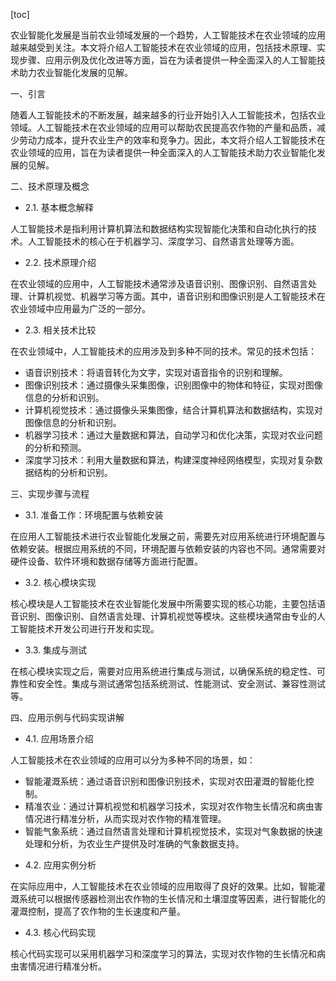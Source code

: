 
[toc]                    
                
                
农业智能化发展是当前农业领域发展的一个趋势，人工智能技术在农业领域的应用越来越受到关注。本文将介绍人工智能技术在农业领域的应用，包括技术原理、实现步骤、应用示例及优化改进等方面，旨在为读者提供一种全面深入的人工智能技术助力农业智能化发展的见解。

一、引言

随着人工智能技术的不断发展，越来越多的行业开始引入人工智能技术，包括农业领域。人工智能技术在农业领域的应用可以帮助农民提高农作物的产量和品质，减少劳动力成本，提升农业生产的效率和竞争力。因此，本文将介绍人工智能技术在农业领域的应用，旨在为读者提供一种全面深入的人工智能技术助力农业智能化发展的见解。

二、技术原理及概念

- 2.1. 基本概念解释

人工智能技术是指利用计算机算法和数据结构实现智能化决策和自动化执行的技术。人工智能技术的核心在于机器学习、深度学习、自然语言处理等方面。

- 2.2. 技术原理介绍

在农业领域的应用中，人工智能技术通常涉及语音识别、图像识别、自然语言处理、计算机视觉、机器学习等方面。其中，语音识别和图像识别是人工智能技术在农业领域中应用最为广泛的一部分。

- 2.3. 相关技术比较

在农业领域中，人工智能技术的应用涉及到多种不同的技术。常见的技术包括：

* 语音识别技术：将语音转化为文字，实现对语音指令的识别和理解。
* 图像识别技术：通过摄像头采集图像，识别图像中的物体和特征，实现对图像信息的分析和识别。
* 计算机视觉技术：通过摄像头采集图像，结合计算机算法和数据结构，实现对图像信息的分析和识别。
* 机器学习技术：通过大量数据和算法，自动学习和优化决策，实现对农业问题的分析和预测。
* 深度学习技术：利用大量数据和算法，构建深度神经网络模型，实现对复杂数据结构的分析和识别。

三、实现步骤与流程

- 3.1. 准备工作：环境配置与依赖安装

在应用人工智能技术进行农业智能化发展之前，需要先对应用系统进行环境配置与依赖安装。根据应用系统的不同，环境配置与依赖安装的内容也不同。通常需要对硬件设备、软件环境和数据存储等方面进行配置。

- 3.2. 核心模块实现

核心模块是人工智能技术在农业智能化发展中所需要实现的核心功能，主要包括语音识别、图像识别、自然语言处理、计算机视觉等模块。这些模块通常由专业的人工智能技术开发公司进行开发和实现。

- 3.3. 集成与测试

在核心模块实现之后，需要对应用系统进行集成与测试，以确保系统的稳定性、可靠性和安全性。集成与测试通常包括系统测试、性能测试、安全测试、兼容性测试等。

四、应用示例与代码实现讲解

- 4.1. 应用场景介绍

人工智能技术在农业领域的应用可以分为多种不同的场景，如：

* 智能灌溉系统：通过语音识别和图像识别技术，实现对农田灌溉的智能化控制。
* 精准农业：通过计算机视觉和机器学习技术，实现对农作物生长情况和病虫害情况进行精准分析，从而实现对农作物的精准管理。
* 智能气象系统：通过自然语言处理和计算机视觉技术，实现对气象数据的快速处理和分析，为农业生产提供及时准确的气象数据支持。

- 4.2. 应用实例分析

在实际应用中，人工智能技术在农业领域的应用取得了良好的效果。比如，智能灌溉系统可以根据传感器检测出农作物的生长情况和土壤湿度等因素，进行智能化的灌溉控制，提高了农作物的生长速度和产量。

- 4.3. 核心代码实现

核心代码实现可以采用机器学习和深度学习的算法，实现对农作物的生长情况和病虫害情况进行精准分析。

